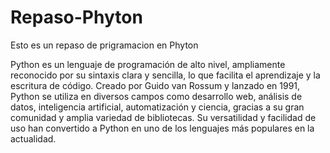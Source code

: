 # Repaso-Phyton
Esto es un repaso de prigramacion en Phyton 

Python es un lenguaje de programación de alto nivel, ampliamente reconocido por su sintaxis clara y sencilla, lo que facilita el aprendizaje y la escritura de código. Creado por Guido van Rossum y lanzado en 1991, Python se utiliza en diversos campos como desarrollo web, análisis de datos, inteligencia artificial, automatización y ciencia, gracias a su gran comunidad y amplia variedad de bibliotecas. Su versatilidad y facilidad de uso han convertido a Python en uno de los lenguajes más populares en la actualidad.
